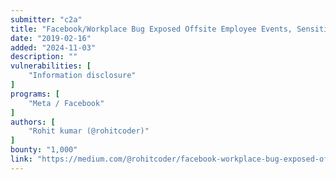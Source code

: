 ```yaml
---
submitter: "c2a"
title: "Facebook/Workplace Bug Exposed Offsite Employee Events, Sensitive emails Putting Employees at Risk"
date: "2019-02-16"
added: "2024-11-03"
description: ""
vulnerabilities: [
    "Information disclosure"
]
programs: [
    "Meta / Facebook"
]
authors: [
    "Rohit kumar (@rohitcoder)"
]
bounty: "1,000"
link: "https://medium.com/@rohitcoder/facebook-workplace-bug-exposed-offsite-employee-events-sensitive-emails-putting-employees-at-risk-813d77a0c0ab"
---
```




